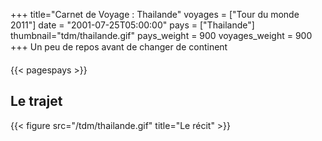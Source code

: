 +++
title="Carnet de Voyage : Thailande"
voyages = ["Tour du monde 2011"]
date = "2001-07-25T05:00:00"
pays = ["Thailande"]
thumbnail="tdm/thailande.gif"
pays_weight = 900
voyages_weight = 900
+++
Un peu de repos avant de changer de continent

{{< pagespays >}}
## Le trajet
{{< figure src="/tdm/thailande.gif" title="Le récit" >}}
